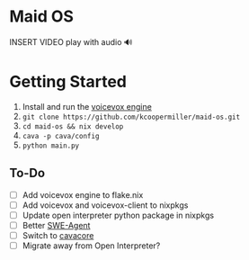 # Maid OS

INSERT VIDEO
play with audio 🔊


# Getting Started
1. Install and run the [voicevox engine](https://github.com/VOICEVOX/voicevox_engine)
2. `git clone https://github.com/kcoopermiller/maid-os.git`
3. `cd maid-os && nix develop`
4. `cava -p cava/config`
5. `python main.py`


## To-Do
- [ ] Add voicevox engine to flake.nix
- [ ] Add voicevox and voicevox-client to nixpkgs
- [ ] Update open interpreter python package in nixpkgs
- [ ] Better [SWE-Agent](https://github.com/princeton-nlp/SWE-agent)
- [ ] Switch to [cavacore](https://github.com/karlstav/cava/blob/master/CAVACORE.md)
- [ ] Migrate away from Open Interpreter?

